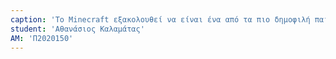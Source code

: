 ```yaml
---
caption: 'Το Minecraft εξακολουθεί να είναι ένα από τα πιο δημοφιλή παιχνίδια στον κόσμο, με εκατομμύρια παίκτες από όλο τον πλανήτη. Με την αγορά της Mojang από τη Microsoft το 2014, το παιχνίδι εξελίχθηκε σημαντικά και συνεχίζει να αναβαθμίζεται συχνά. Η κοινότητα του Minecraft στο YouTube είναι επίσης αξιοσημείωτη, με πολλούς δημιουργούς περιεχομένου να ανεβάζουν βίντεο τους σχετικά με το παιχνίδι και τις εμπειρίες τους, λαμβάνοντας αρκετές προβολές, σχεδόν 10 χρόνια μετά την κυκλοφορία του, δείχνοντας έτσι ότι ένα παιχνίδι δέν περιορίζεται από τα γραφικά ή το έτος κατασκευής του.'
student: 'Αθανάσιος Καλαμάτας'
AM: 'Π2020150'
---
```

